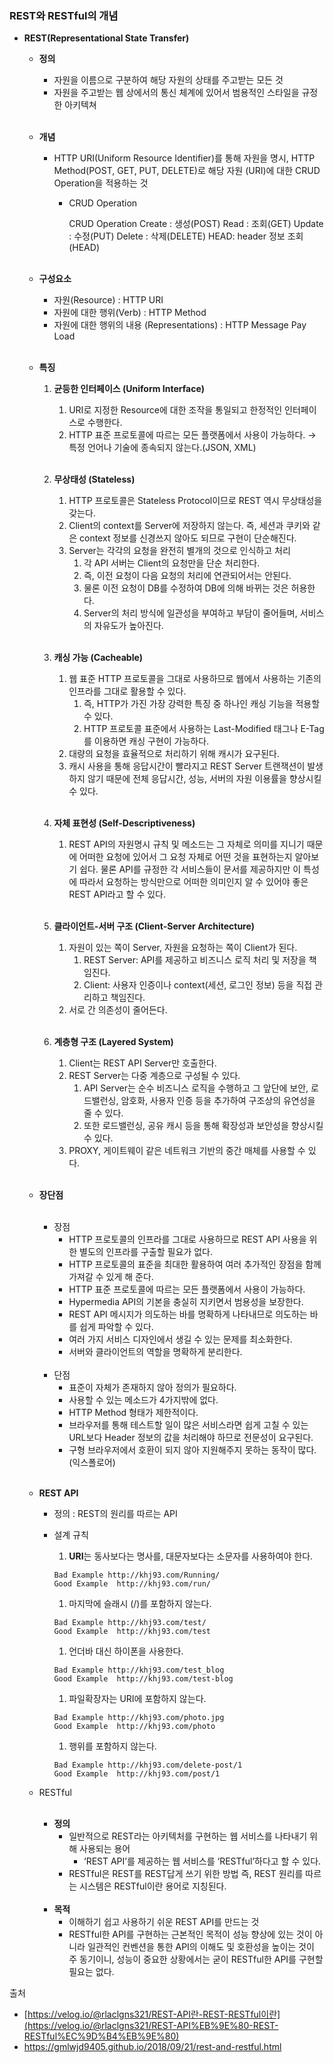 ### REST와 RESTful의 개념

- **REST(Representational State Transfer)**
    - **정의**
        - 자원을 이름으로 구분하여 해당 자원의 상태를 주고받는 모든 것
        - 자원을 주고받는 웹 상에서의 통신 체계에 있어서 범용적인 스타일을 규정한 아키텍쳐<br>
          </br>
      
    - **개념**
        - HTTP URI(Uniform Resource Identifier)를 통해 자원을 명시,
          HTTP Method(POST, GET, PUT, DELETE)로 해당 자원 (URI)에 대한 CRUD Operation을 적용하는 것
            - CRUD Operation

              CRUD Operation
              Create : 생성(POST)
              Read : 조회(GET)
              Update : 수정(PUT)
              Delete : 삭제(DELETE)
              HEAD: header 정보 조회(HEAD)<br>
              </br>

    - **구성요소**
        - 자원(Resource) : HTTP URI
        - 자원에 대한 행위(Verb) : HTTP Method
        - 자원에 대한 행위의 내용 (Representations) : HTTP Message Pay Load<br>
          </br>
      
    - **특징**
        1. **균등한 인터페이스 (Uniform Interface)**
            1. URI로 지정한 Resource에 대한 조작을 통일되고 한정적인 인터페이스로 수행한다.
            2. HTTP 표준 프로토콜에 따르는 모든 플랫폼에서 사용이 가능하다. → 특정 언어나 기술에 종속되지 않는다.(JSON, XML)<br>
               </br>

        2. **무상태성 (Stateless)**
            1. HTTP 프로토콜은 Stateless Protocol이므로 REST 역시 무상태성을 갖는다.
            2. Client의 context를 Server에 저장하지 않는다.
               즉, 세션과 쿠키와 같은 context 정보를 신경쓰지 않아도 되므로 구현이 단순해진다.
            3. Server는 각각의 요청을 완전히 별개의 것으로 인식하고 처리
                1. 각 API 서버는 Client의 요청만을 단순 처리한다.
                2. 즉, 이전 요청이 다음 요청의 처리에 연관되어서는 안된다.
                3. 물론 이전 요청이 DB를 수정하여 DB에 의해 바뀌는 것은 허용한다.
                4. Server의 처리 방식에 일관성을 부여하고 부담이 줄어들며, 서비스의 자유도가 높아진다.<br>
                   </br>

        3. **캐싱 가능 (Cacheable)**
            1. 웹 표준 HTTP 프로토콜을 그대로 사용하므로 웹에서 사용하는 기존의 인프라를 그대로 활용할 수 있다.
                1. 즉, HTTP가 가진 가장 강력한 특징 중 하나인 캐싱 기능을 적용할 수 있다.
                2. HTTP 프로토콜 표준에서 사용하는 Last-Modified 태그나 E-Tag를 이용하면 캐싱 구현이 가능하다.
            2. 대량의 요청을 효율적으로 처리하기 위해 캐시가 요구된다.
            3. 캐시 사용을 통해 응답시간이 빨라지고 REST Server 트랜잭션이 발생하지 않기 때문에 전체 응답시간, 성능, 서버의 자원 이용률을 향상시킬 수 있다.
               <br>
               </br>
        4. **자체 표현성 (Self-Descriptiveness)**
            1. REST API의 자원명시 규칙 및 메소드는 그 자체로 의미를 지니기 때문에 어떠한 요청에 있어서 그 요청 자체로 어떤 것을 표현하는지 알아보기 쉽다. 물론 API를 규정한 각 서비스들이 문서를 제공하지만 이 특성에 따라서 요청하는 방식만으로 어떠한 의미인지 알 수 있어야 좋은 REST API라고 할 수 있다.
               <br>
               </br>
        5. **클라이언트-서버 구조 (Client-Server Architecture)**
            1. 자원이 있는 쪽이 Server, 자원을 요청하는 쪽이 Client가 된다.
                1. REST Server: API를 제공하고 비즈니스 로직 처리 및 저장을 책임진다.
                2. Client: 사용자 인증이나 context(세션, 로그인 정보) 등을 직접 관리하고 책임진다.
            2. 서로 간 의존성이 줄어든다.
               <br>
               </br>
        6. **계층형 구조 (Layered System)**
            1. Client는 REST API Server만 호출한다.
            2. REST Server는 다중 계층으로 구성될 수 있다.
                1. API Server는 순수 비즈니스 로직을 수행하고 그 앞단에 보안, 로드밸런싱, 암호화, 사용자 인증 등을 추가하여 구조상의 유연성을 줄 수 있다.
                2. 또한 로드밸런싱, 공유 캐시 등을 통해 확장성과 보안성을 향상시킬 수 있다.
            3. PROXY, 게이트웨이 같은 네트워크 기반의 중간 매체를 사용할 수 있다.<br>
               </br>

    - **장단점**<br>
      </br>
        - 장점
            - HTTP 프로토콜의 인프라를 그대로 사용하므로 REST API 사용을 위한 별도의 인프라를 구출할 필요가 없다.
            - HTTP 프로토콜의 표준을 최대한 활용하여 여러 추가적인 장점을 함께 가져갈 수 있게 해 준다.
            - HTTP 표준 프로토콜에 따르는 모든 플랫폼에서 사용이 가능하다.
            - Hypermedia API의 기본을 충실히 지키면서 범용성을 보장한다.
            - REST API 메시지가 의도하는 바를 명확하게 나타내므로 의도하는 바를 쉽게 파악할 수 있다.
            - 여러 가지 서비스 디자인에서 생길 수 있는 문제를 최소화한다.
            - 서버와 클라이언트의 역할을 명확하게 분리한다.<br>
              </br>
        - 단점
            - 표준이 자체가 존재하지 않아 정의가 필요하다.
            - 사용할 수 있는 메소드가 4가지밖에 없다.
            - HTTP Method 형태가 제한적이다.
            - 브라우저를 통해 테스트할 일이 많은 서비스라면 쉽게 고칠 수 있는 URL보다 Header 정보의 값을 처리해야 하므로 전문성이 요구된다.
            - 구형 브라우저에서 호환이 되지 않아 지원해주지 못하는 동작이 많다.(익스폴로어)<br>
              </br>
    - **REST API**
        - 정의 : REST의 원리를 따르는 API
        - 설계 규칙
            1. **URI**는 동사보다는 명사를, 대문자보다는 소문자를 사용하여야 한다.

            ```
            Bad Example http://khj93.com/Running/
            Good Example  http://khj93.com/run/
            ```

            1. 마지막에 슬래시 (/)를 포함하지 않는다.

            ```
            Bad Example http://khj93.com/test/
            Good Example  http://khj93.com/test
            ```

            1. 언더바 대신 하이폰을 사용한다.

            ```
            Bad Example http://khj93.com/test_blog
            Good Example  http://khj93.com/test-blog
            ```

            1. 파일확장자는 URI에 포함하지 않는다.

            ```
            Bad Example http://khj93.com/photo.jpg
            Good Example  http://khj93.com/photo
            ```

            1. 행위를 포함하지 않는다.

            ```
            Bad Example http://khj93.com/delete-post/1
            Good Example  http://khj93.com/post/1
            
            ```
                
    - RESTful<br>
      </br>
        - **정의**
            - 일반적으로 REST라는 아키텍처를 구현하는 웹 서비스를 나타내기 위해 사용되는 용어
                - ‘REST API’를 제공하는 웹 서비스를 ‘RESTful’하다고 할 수 있다.
            - RESTful은 REST를 REST답게 쓰기 위한 방법
              즉, REST 원리를 따르는 시스템은 RESTful이란 용어로 지칭된다.<br>
              </br>
        - **목적**
            - 이해하기 쉽고 사용하기 쉬운 REST API를 만드는 것
            - RESTful한 API를 구현하는 근본적인 목적이 성능 향상에 있는 것이 아니라 일관적인 컨벤션을 통한 API의 이해도 및 호환성을 높이는 것이 주 동기이니, 성능이 중요한 상황에서는 굳이 RESTful한 API를 구현할 필요는 없다.

출처

- [https://velog.io/@rlaclgns321/REST-API란-REST-RESTful이란](https://velog.io/@rlaclgns321/REST-API%EB%9E%80-REST-RESTful%EC%9D%B4%EB%9E%80)
- https://gmlwjd9405.github.io/2018/09/21/rest-and-restful.html